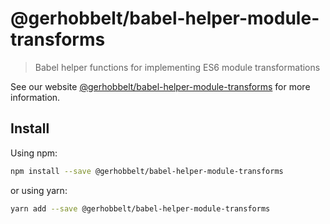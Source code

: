 # @gerhobbelt/babel-helper-module-transforms

> Babel helper functions for implementing ES6 module transformations

See our website [@gerhobbelt/babel-helper-module-transforms](https://new.babeljs.io/docs/en/next/babel-helper-module-transforms.html) for more information.

## Install

Using npm:

```sh
npm install --save @gerhobbelt/babel-helper-module-transforms
```

or using yarn:

```sh
yarn add --save @gerhobbelt/babel-helper-module-transforms
```
